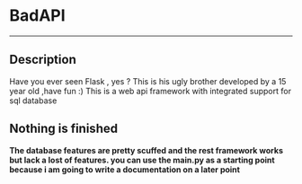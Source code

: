 # BadAPI
___
## Description
Have you ever seen Flask , yes ? This is his ugly brother developed by a 15 year old ,have fun :)
This is a web api framework with integrated support for sql database<b/>
## Nothing is finished
The database features are pretty scuffed and the rest framework works but lack a lost of features. you can use the <strong>main.py</strong> as a starting point because i am going to write a documentation on a later point 
